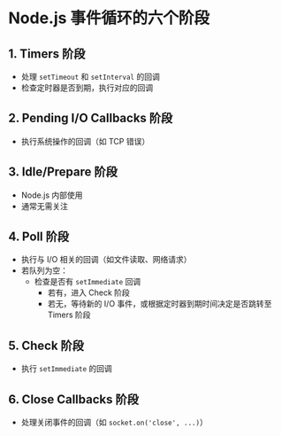 # Node.js 事件循环的六个阶段

## 1. Timers 阶段
- 处理 `setTimeout` 和 `setInterval` 的回调
- 检查定时器是否到期，执行对应的回调

## 2. Pending I/O Callbacks 阶段
- 执行系统操作的回调（如 TCP 错误）

## 3. Idle/Prepare 阶段
- Node.js 内部使用
- 通常无需关注

## 4. Poll 阶段
- 执行与 I/O 相关的回调（如文件读取、网络请求）
- 若队列为空：
  - 检查是否有 `setImmediate` 回调
    - 若有，进入 Check 阶段
    - 若无，等待新的 I/O 事件，或根据定时器到期时间决定是否跳转至 Timers 阶段

## 5. Check 阶段
- 执行 `setImmediate` 的回调

## 6. Close Callbacks 阶段
- 处理关闭事件的回调（如 `socket.on('close', ...)`）